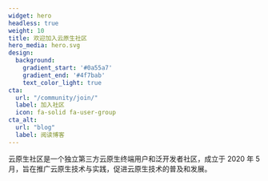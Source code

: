 ```yaml
---
widget: hero
headless: true
weight: 10
title: 欢迎加入云原生社区
hero_media: hero.svg
design:
  background:
    gradient_start: '#0a55a7'
    gradient_end: '#4f7bab'
    text_color_light: true
cta:
  url: "/community/join/"
  label: 加入社区
  icon: fa-solid fa-user-group
cta_alt:
  url: "blog"
  label: 阅读博客
---
```


云原生社区是一个独立第三方云原生终端用户和泛开发者社区，成立于 2020 年 5 月，旨在推广云原生技术与实践，促进云原生技术的普及和发展。

</br>
